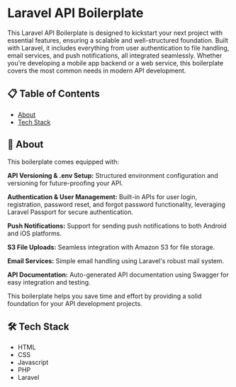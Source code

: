 # Laravel API Boilerplate

This Laravel API Boilerplate is designed to kickstart your next project with essential features, ensuring a scalable and well-structured foundation. Built with Laravel, it includes everything from user authentication to file handling, email services, and push notifications, all integrated seamlessly. Whether you're developing a mobile app backend or a web service, this boilerplate covers the most common needs in modern API development.

## 📋 Table of Contents

- [About](#user-content-beginner-about)
- [Tech Stack](#user-content-️-tech-stack)

##  :beginner: About

This boilerplate comes equipped with:

**API Versioning & .env Setup:** Structured environment configuration and versioning for future-proofing your API.

**Authentication & User Management:** Built-in APIs for user login, registration, password reset, and forgot password functionality, leveraging Laravel Passport for secure authentication.

**Push Notifications:** Support for sending push notifications to both Android and iOS platforms.

**S3 File Uploads:** Seamless integration with Amazon S3 for file storage.

**Email Services:** Simple email handling using Laravel's robust mail system.

**API Documentation:** Auto-generated API documentation using Swagger for easy integration and testing.

This boilerplate helps you save time and effort by providing a solid foundation for your API development projects.

## 🛠️ Tech Stack

* HTML
* CSS
* Javascript
* PHP
* Laravel